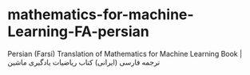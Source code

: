 # mathematics-for-machine-Learning-FA-persian
Persian (Farsi) Translation of Mathematics for Machine Learning Book | ترجمه فارسی (ایرانی) کتاب ریاضیات یادگیری ماشین
